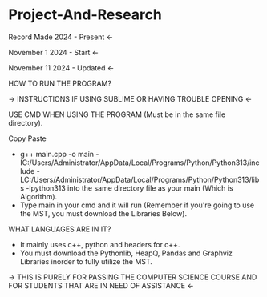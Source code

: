 # Project-And-Research
Record Made 2024 - Present <-

November 1 2024 - Start <-

November 11 2024 - Updated <-

HOW TO RUN THE PROGRAM?

-> INSTRUCTIONS IF USING SUBLIME OR HAVING TROUBLE OPENING <-  

USE CMD WHEN USING THE PROGRAM (Must be in the same file directory).

Copy Paste 
* g++ main.cpp -o main -IC:/Users/Administrator/AppData/Local/Programs/Python/Python313/include -LC:/Users/Administrator/AppData/Local/Programs/Python/Python313/libs -lpython313
into the same directory file as your main (Which is Algorithm).
* Type main in your cmd and it will run (Remember if you're going to use the MST, you must download the Libraries Below).

WHAT LANGUAGES ARE IN IT?
* It mainly uses c++, python and headers for c++.
* You must download the Pythonlib, HeapQ, Pandas and Graphviz Libraries inorder to fully utilize the MST.
  
-> THIS IS PURELY FOR PASSING THE COMPUTER SCIENCE COURSE AND FOR STUDENTS THAT ARE IN NEED OF ASSISTANCE <-


